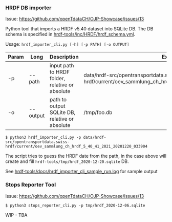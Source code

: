 ### HRDF DB importer

Issue: https://github.com/openTdataCH/OJP-Showcase/issues/13

Python tool that imports a HRDF v5.40 dataset into SQLite DB.
The DB schema is specified in [hrdf-tools/inc/HRDF/hrdf_schema.yml](inc/HRDF/hrdf_schema.yml).

Usage: `hrdf_importer_cli.py [-h] [-p PATH] [-o OUTPUT]`

|Param|Long|Description|Example|
|--|--|--|--|
|-p|--path|input path to HRDF folder, relative or absolute|data/hrdf-src/opentransportdata.swiss-hrdf/current/oev_sammlung_ch_hrdf_5_40_41_2021_20201220_033904|
|-o|--output|path to output SQLite DB, relative or absolute|/tmp/foo.db|

`$ python3 hrdf_importer_cli.py -p data/hrdf-src/opentransportdata.swiss-hrdf/current/oev_sammlung_ch_hrdf_5_40_41_2021_20201220_033904`

The script tries to guess the HRDF date from the path, in the case above will create and fill `hrdf-tools/tmp/hrdf_2020-12-20.sqlite` DB.

See [hrdf-tools/docs/hrdf_importer_cli_sample_run.log](docs/hrdf_importer_cli_sample_run.log) for sample output

### Stops Reporter Tool

Issue: https://github.com/openTdataCH/OJP-Showcase/issues/13

`$ python3 stops_reporter_cli.py -p tmp/hrdf_2020-12-06.sqlite`

WIP - TBA


